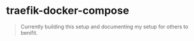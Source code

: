 # traefik-docker-compose
> Currently building this setup and documenting my setup for others to benifit.



